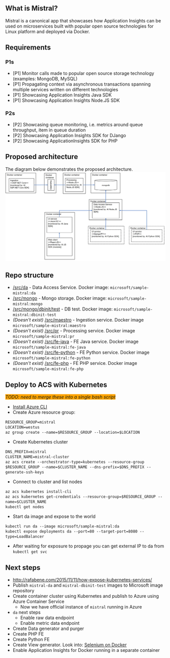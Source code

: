 ## What is Mistral?

Mistral is a canonical app that showcases how Application Insights can be used on microservices built with popular open source technologies for Linux platform and deployed via Docker.

## Requirements
### P1s
* [P1] Monitor calls made to popular open source storage technology (examples: MongoDB, MySQL)
* [P1] Propagating context via asynchronous transactions spanning multiple services written on different technologies
* [P1] Showcasing Application Insights Java SDK
* [P1] Showcasing Application Insights Node.JS SDK

### P2s
* [P2] Showcasing queue monitoring, i.e. metrics around queue throughput, item in queue duration
* [P2] Showcasing Application Insights SDK for DJango
* [P2] Showcasing ApplicationInsights SDK for PHP


## Proposed architecture   
The diagram below demonstrates the proposed architecture. 
![architecture](architecture.JPG)

## Repo structure
* [/src/da](./src/da) - Data Access Service. Docker image: `microsoft/sample-mistral:da`
* [/src/mongo](./src/mongo) - Mongo storage. Docker image: `microsoft/sample-mistral:mongo`
* [/src/mongo/dbinit/test](./src/mongo/dbinit/test) - DB test. Docker image: `microsoft/sample-mistral:dbinit-test`
* _(Doesn't exist)_ [/src/maestro](./src/maestro) - Ingestion service. Docker image `microsoft/sample-mistral:maestro`
* _(Doesn't exist)_ [/src/pr](./src/pr) - Processing service. Docker image `microsoft/sample-mistral:pr`
* _(Doesn't exist)_ [/src/fe-java](./src/fe-java) - FE Java service. Docker image `microsoft/sample-mistral:fe-java`
* _(Doesn't exist)_ [/src/fe-python](./src/fe-python) - FE Python service. Docker image `microsoft/sample-mistral:fe-python`
* _(Doesn't exist)_ [/src/fe-php](./src/fe-php) - FE PHP service. Docker image `microsoft/sample-mistral:fe-php`

## Deploy to ACS with Kubernetes
_<span style="background-color:orange;">
TODO: need to merge these into a single bash script
<span>_

* [Install Azure CLI](https://docs.microsoft.com/en-us/cli/azure/install-azure-cli)
* Create Azure resource group:
```
RESOURCE_GROUP=mistral
LOCATION=westus
az group create --name=$RESOURCE_GROUP --location=$LOCATION
```
* Create Kubernetes cluster
```
DNS_PREFIX=mistral
CLUSTER_NAME=mistral-cluster
az acs create --orchestrator-type=kubernetes --resource-group $RESOURCE_GROUP --name=$CLUSTER_NAME --dns-prefix=$DNS_PREFIX --generate-ssh-keys
```

* Connect to cluster and list nodes
```
az acs kubernetes install-cli
az acs kubernetes get-credentials --resource-group=$RESOURCE_GROUP --name=$CLUSTER_NAME
kubectl get nodes
```

* Start da image and expose to the world
```
kubectl run da --image microsoft/sample-mistral:da
kubectl expose deployments da --port=80 --target-port=8080 --type=LoadBalancer
```

* After waiting for exposure to propage you can get external IP to da from ```kubectl get svc```





## Next steps
* http://rafabene.com/2015/11/11/how-expose-kubernetes-services/
* Publish `mistral-da` and `mistral-dbinit-test` images to Microsoft image repository
* Create container cluster using Kubernetes and publish to Azure using Azure Container Service
    * Now we have official instance of `mistral` running in Azure
* `da` next steps
    * Enable raw data endpoint
    * Enable metric data endpoint
* Create Data generator and purger
* Create PHP FE
* Create Python FE
* Create View generator. Look into: [Selenium on Docker](https://github.com/SeleniumHQ/docker-selenium)
* Enable Application Insights for Docker running in a separate container




